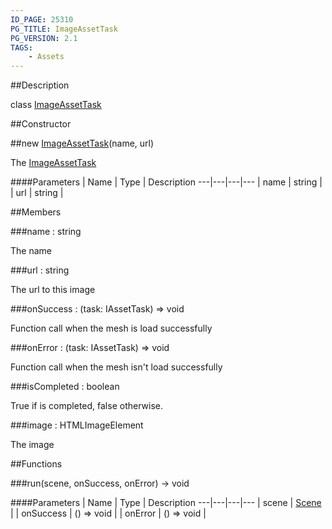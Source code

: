 ```yaml
---
ID_PAGE: 25310
PG_TITLE: ImageAssetTask
PG_VERSION: 2.1
TAGS:
    - Assets
---
```

##Description

class [ImageAssetTask](/classes/2.2-alpha/ImageAssetTask)



##Constructor

##new [ImageAssetTask](/classes/2.2-alpha/ImageAssetTask)(name, url)

The [ImageAssetTask](/classes/2.2-alpha/ImageAssetTask)

####Parameters
 | Name | Type | Description
---|---|---|---
 | name | string | 
 | url | string | 

##Members

###name : string

The name

###url : string

The url to this image

###onSuccess : (task: IAssetTask) =&gt; void

Function call when the mesh is load successfully

###onError : (task: IAssetTask) =&gt; void

Function call when the mesh isn't load successfully

###isCompleted : boolean

True if is completed, false otherwise.

###image : HTMLImageElement

The image

##Functions

###run(scene, onSuccess, onError) &rarr; void



####Parameters
 | Name | Type | Description
---|---|---|---
 | scene | [Scene](/classes/2.2-alpha/Scene) | 
 | onSuccess | () =&gt; void | 
 | onError | () =&gt; void | 

